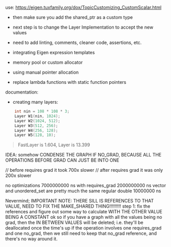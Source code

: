 use: https://eigen.tuxfamily.org/dox/TopicCustomizing_CustomScalar.html

- then make sure you add the shared_ptr as a custom type
- next step is to change the Layer Implementation to accept the new values

- need to add linting, comments, cleaner code, assertions, etc.
- integrating Eigen expression templates
- memory pool or custom allocator
- using manual pointer allocation
- replace lambda functions with static function pointers

documentation:

- creating many layers:

```cpp
    int nin = 108 * 108 * 3;
    Layer W1(nin, 1024);
    Layer W2(1024, 512);
    Layer W3(512, 256);
    Layer W4(256, 128);
    Layer W5(128, 10);
```

> FastLayer is 1.604, Layer is 13.399

IDEA: somehow CONDENSE THE GRAPH IF NO_GRAD, BECAUSE ALL THE OPERATIONS BEFORE GRAD CAN JUST BE INTO ONE

// before requires grad it took 700x slower
// after requires grad it was only 200x slower

no optimizations 7000000000 ns
with requires_grad 2000000000 ns
vector and unordered_set are pretty much the same
regular double 10000000 ns

Nevermind;
IMPORTANT NOTE: THERE SILL IS REFERENCES TO THAT VALUE, NEED TO FIX THE MAKE_SHARED THING!!!!!!!!!
step 1: fix the references and figure out some way to calculate WITH THE OTHER VALUE BEING A CONSTANT
ok so if you have a graph with all the values being no grad, then the IN BETWEEN VALUES will be deleted; i.e. they'll be deallocated once the time's up
if the operation involves one requires_grad and one no_grad, then we still need to keep that no_grad reference, and there's no way around it.

